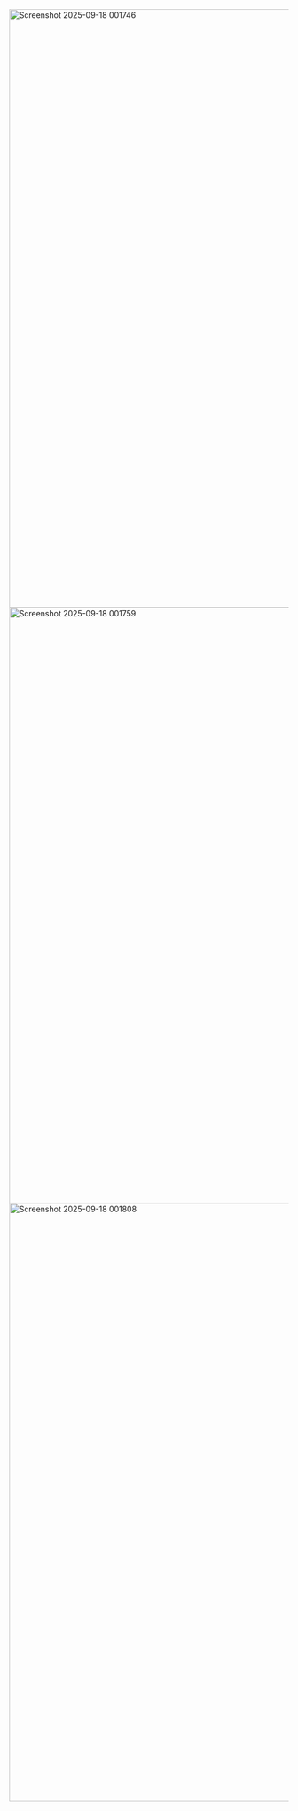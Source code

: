 <img width="1917" height="1078" alt="Screenshot 2025-09-18 001746" src="https://github.com/user-attachments/assets/aa5a57c6-de1d-465c-9940-c23995db1452" />
<img width="1916" height="1073" alt="Screenshot 2025-09-18 001759" src="https://github.com/user-attachments/assets/fbf8a241-e001-484c-9a17-929c836d49b4" />
<img width="1919" height="1078" alt="Screenshot 2025-09-18 001808" src="https://github.com/user-attachments/assets/91f6f4fb-c0eb-430f-af02-b5d7b53b2c6e" />
